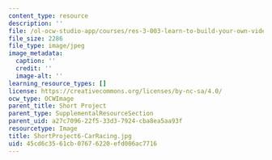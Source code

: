 ```yaml
---
content_type: resource
description: ''
file: /ol-ocw-studio-app/courses/res-3-003-learn-to-build-your-own-videogame-with-the-unity-game-engine-and-microsoft-kinect-january-iap-2017/45cd6c3561cb07676220efd006ac7716_ShortProject6-CarRacing.jpg
file_size: 2286
file_type: image/jpeg
image_metadata:
  caption: ''
  credit: ''
  image-alt: ''
learning_resource_types: []
license: https://creativecommons.org/licenses/by-nc-sa/4.0/
ocw_type: OCWImage
parent_title: Short Project
parent_type: SupplementalResourceSection
parent_uid: a27c7096-22f5-33d3-7924-cba8ea5aa93f
resourcetype: Image
title: ShortProject6-CarRacing.jpg
uid: 45cd6c35-61cb-0767-6220-efd006ac7716
---
```

